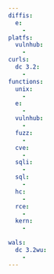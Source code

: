 ```yaml
---
diffis:
  e:
    -
platfs:
  vulnhub:
    -
curls:
  dc 3.2:
    -
functions:
  unix:
    -
  e:
    -
  vulnhub:
    -
  fuzz:
    -
  cve:
    -
  sqli:
    -
  sql:
    -
  hc:
    -
  rce:
    -
  kern:
    -

wals:
  dc 3.2wu:
    -
---
```

